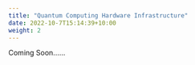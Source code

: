 ```yaml
---
title: "Quantum Computing Hardware Infrastructure"
date: 2022-10-7T15:14:39+10:00
weight: 2
---
```


Coming Soon......
